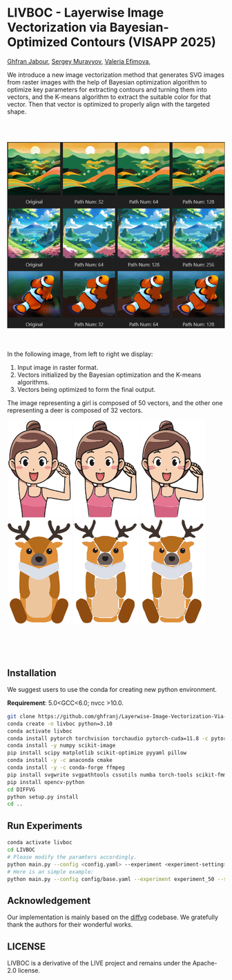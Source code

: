 # LIVBOC - Layerwise Image Vectorization via Bayesian-Optimized Contours (VISAPP 2025)
[Ghfran Jabour](ghoghoghfran.jabour@gmail.com), 
[Sergey Muravyov](mursmail@gmail.com), 
[Valeria Efimova](valeryefimova@gmail.com), 

We introduce a new image vectorization method that generates SVG images from raster images with the help of Bayesian optimization algorithm to optimize key parameters for extracting contours and turning them into vectors, and the K-means algorithm to extract the suitable color for that vector. Then that vector is optimized to properly align with the targeted shape.

<br><br>
<div>
      <img src="images/teaser.png" alt="original Image">
</div>
<br><br>

In the following image, from left to right we display: 
1) Input image in raster format. 
2) Vectors initialized by the Bayesian optimization and the K-means algorithms. 
3) Vectors being optimized to form the final output.

The image representing a girl is composed of 50 vectors, and the other one representing a deer is composed of 32 vectors.

<div>
    <img src="images/girl4.png" width="150px" alt="original Image">
    <img src="images/girl4_init.png" width="150px" alt="Vectors Initialized">
    <img src="images/girl.gif" width="150px" alt="Vectors Optimization">
</div>
      
<div>
    <img src="images/deer4.png" width="150px" alt="original Image">
    <img src="images/deer4_init.png" width="150px" alt="Vectors Initialized">
    <img src="images/deer4.gif" width="150px" alt="Vectors Optimization">
</div>
<br><br><br><br>

## Installation
We suggest users to use the conda for creating new python environment. 

**Requirement**: 5.0<GCC<6.0;  nvcc >10.0.

```bash
git clone https://github.com/ghfranj/Layerwise-Image-Vectorization-Via-Bayesian-Optimized-Contour.git
conda create -n livboc python=3.10
conda activate livboc
conda install pytorch torchvision torchaudio pytorch-cuda=11.8 -c pytorch -c nvidia
conda install -y numpy scikit-image
pip install scipy matplotlib scikit-optimize pyyaml pillow
conda install -y -c anaconda cmake
conda install -y -c conda-forge ffmpeg
pip install svgwrite svgpathtools cssutils numba torch-tools scikit-fmm easydict visdom
pip install opencv-python
cd DIFFVG
python setup.py install
cd ..
```


## Run Experiments 
```bash
conda activate livboc
cd LIVBOC
# Please modify the paramters accordingly.
python main.py --config <config.yaml> --experiment <experiment-setting> --signature <given-folder-name> --target <input-image> --log_dir <log-dir>
# Here is an simple example:
python main.py --config config/base.yaml --experiment experiment_50 --signature girl4 --target figures/girl4.png.png --log_dir log/
```

## Acknowledgement
Our implementation is mainly based on the [diffvg](https://github.com/BachiLi/diffvg) codebase. We gratefully thank the authors for their wonderful works.


## LICENSE
LIVBOC is a derivative of the LIVE project and remains under the Apache-2.0 license.



